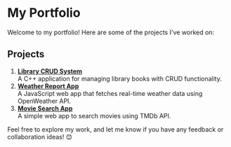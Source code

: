 # My Portfolio  
Welcome to my portfolio! Here are some of the projects I've worked on:  

## Projects  
1. **[Library CRUD System](./Library-CRUD-System/README.md)**  
   A C++ application for managing library books with CRUD functionality.  
2. **[Weather Report App](./weather%20app/README.md)**  
   A JavaScript web app that fetches real-time weather data using OpenWeather API.  
3. **[Movie Search App](./Movie-Search-App/README.md)**  
   A simple web app to search movies using TMDb API.  

Feel free to explore my work, and let me know if you have any feedback or collaboration ideas! 😊  
